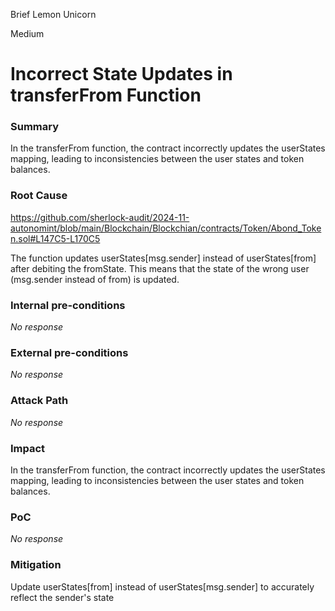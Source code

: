 Brief Lemon Unicorn

Medium

# Incorrect State Updates in transferFrom Function

### Summary

In the transferFrom function, the contract incorrectly updates the userStates mapping, leading to inconsistencies between the user states and token balances.

### Root Cause

https://github.com/sherlock-audit/2024-11-autonomint/blob/main/Blockchain/Blockchian/contracts/Token/Abond_Token.sol#L147C5-L170C5

The function updates userStates[msg.sender] instead of userStates[from] after debiting the fromState. This means that the state of the wrong user (msg.sender instead of from) is updated.

### Internal pre-conditions

_No response_

### External pre-conditions

_No response_

### Attack Path

_No response_

### Impact

In the transferFrom function, the contract incorrectly updates the userStates mapping, leading to inconsistencies between the user states and token balances.

### PoC

_No response_

### Mitigation

Update userStates[from] instead of userStates[msg.sender] to accurately reflect the sender's state